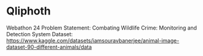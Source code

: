 # Qliphoth
Webathon 24
Problem Statement: Combating Wildlife Crime: Monitoring and Detection System
Dataset: https://www.kaggle.com/datasets/iamsouravbanerjee/animal-image-dataset-90-different-animals/data
